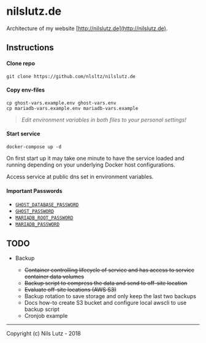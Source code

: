 # nilslutz.de

Architecture of my website [http://nilslutz.de](http://nilslutz.de).

## Instructions

#### Clone repo

```
git clone https://github.com/nlsltz/nilslutz.de
```

#### Copy env-files

```
cp ghost-vars.example.env ghost-vars.env
cp mariadb-vars.example.env mariadb-vars.example
```

> _Edit environment variables in both files to your personal settings!_

#### Start service

```
docker-compose up -d
```

On first start up it may take one minute to have the service loaded and running depending on your underlying Docker host configurations.

Access service at public dns set in environment variables.

#### Important Passwords

- [`GHOST_DATABASE_PASSWORD`](ghost-vars.example.env)
- [`GHOST_PASSWORD`](ghost-vars.example.env)
- [`MARIADB_ROOT_PASSWORD`](mariadb-vars.example.env)
- [`MARIADB_PASSWORD`](mariadb-vars.example.env)

## TODO

- Backup

  - ~~Container controlling lifecycle of service and has access to service container data volumes~~
  - ~~Backup script to compress the data and send to off-site location~~
  - ~~Evaluate off-site locations (AWS S3)~~
  - Backup rotation to save storage and only keep the last two backups
  - Docs how-to create S3 bucket and configure local awscli to use backup script
  - Cronjob example

---

Copyright (c) Nils Lutz - 2018

